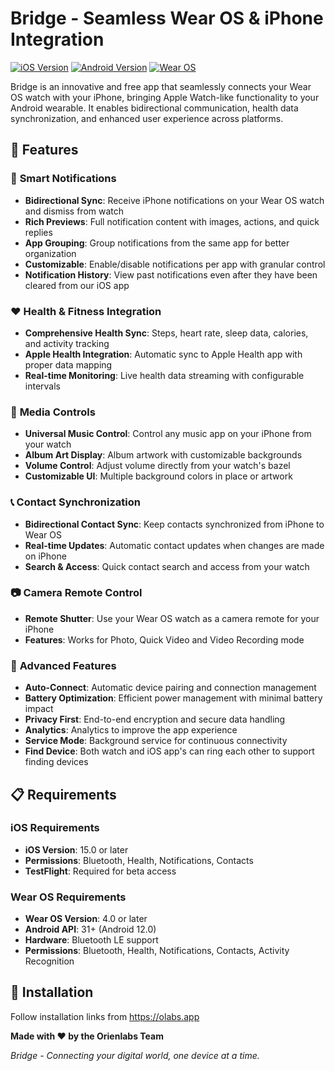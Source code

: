 # Bridge - Seamless Wear OS & iPhone Integration

[![iOS Version](https://img.shields.io/badge/iOS-15.0+-blue.svg)](https://developer.apple.com/ios/)
[![Android Version](https://img.shields.io/badge/Android-API%2031+-green.svg)](https://developer.android.com/about/versions)
[![Wear OS](https://img.shields.io/badge/Wear%20OS-4.0+-orange.svg)](https://developer.android.com/wear)

Bridge is an innovative and free app that seamlessly connects your Wear OS watch with your iPhone, bringing Apple Watch-like functionality to your Android wearable. It enables bidirectional communication, health data synchronization, and enhanced user experience across platforms.

## 🌟 Features

### 📱 **Smart Notifications**
- **Bidirectional Sync**: Receive iPhone notifications on your Wear OS watch and dismiss from watch
- **Rich Previews**: Full notification content with images, actions, and quick replies
- **App Grouping**: Group notifications from the same app for better organization
- **Customizable**: Enable/disable notifications per app with granular control
- **Notification History**: View past notifications even after they have been cleared from our iOS app

### ❤️ **Health & Fitness Integration**
- **Comprehensive Health Sync**: Steps, heart rate, sleep data, calories, and activity tracking
- **Apple Health Integration**: Automatic sync to Apple Health app with proper data mapping
- **Real-time Monitoring**: Live health data streaming with configurable intervals

### 🎵 **Media Controls**
- **Universal Music Control**: Control any music app on your iPhone from your watch
- **Album Art Display**: Album artwork with customizable backgrounds
- **Volume Control**: Adjust volume directly from your watch's bazel
- **Customizable UI**: Multiple background colors in place or artwork

### 📞 **Contact Synchronization**
- **Bidirectional Contact Sync**: Keep contacts synchronized from iPhone to Wear OS
- **Real-time Updates**: Automatic contact updates when changes are made on iPhone
- **Search & Access**: Quick contact search and access from your watch

### 📷 **Camera Remote Control**
- **Remote Shutter**: Use your Wear OS watch as a camera remote for your iPhone
- **Features**: Works for Photo, Quick Video and Video Recording mode

### 🔧 **Advanced Features**
- **Auto-Connect**: Automatic device pairing and connection management
- **Battery Optimization**: Efficient power management with minimal battery impact
- **Privacy First**: End-to-end encryption and secure data handling
- **Analytics**: Analytics to improve the app experience
- **Service Mode**: Background service for continuous connectivity
- **Find Device**: Both watch and iOS app's can ring each other to support finding devices

## 📋 Requirements

### iOS Requirements
- **iOS Version**: 15.0 or later
- **Permissions**: Bluetooth, Health, Notifications, Contacts
- **TestFlight**: Required for beta access

### Wear OS Requirements
- **Wear OS Version**: 4.0 or later
- **Android API**: 31+ (Android 12.0)
- **Hardware**: Bluetooth LE support
- **Permissions**: Bluetooth, Health, Notifications, Contacts, Activity Recognition

## 🚀 Installation
Follow installation links from https://olabs.app


**Made with ❤️ by the Orienlabs Team**

*Bridge - Connecting your digital world, one device at a time.*
